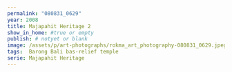 ```yaml
---
permalink: "080831_0629"
year: 2008
title: Majapahit Heritage 2
show_in_home: #true or empty
publish: # notyet or blank
image: /assets/p/art-photographs/rokma_art_photography-080831_0629.jpeg
tags:  Barong Bali bas-relief temple
serie: Majapahit Heritage
---
```

